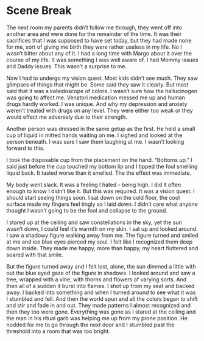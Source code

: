 #  Scene Break

The next room my parents didn’t follow me through, they went off into another
area and were done for the remainder of the time. It was their sacrifices that I
was supposed to have set today, but they had made none for me, sort of giving me
birth they were rather useless in my life. No I wasn’t bitter about any of it. I
had a long time with Margo about it over the course of my life. It was something
I was well aware of. I had Mommy issues and Daddy issues. This wasn’t a surprise
to me.

Now I had to undergo my vision quest. Most kids didn’t see much. They saw
glimpses of things that might be. Some said they saw it clearly. But most said
that it was a kaleidoscope of colors. I wasn’t sure how the hallucinogen was
going to affect me. Venatori medication messed me up and human drugs hardly
worked. I was unique. And why my depression and anxiety weren’t treated with
drugs on any level. They were either too weak or they would effect me adversely
due to their strength.

Another person was dressed in the same getup as the first. He held a small cup
of liquid in mitted hands waiting on me. I sighed and looked at the person
beneath. I was sure I saw them laughing at me. I wasn’t looking forward to this.

I took the disposable cup from the placement on the hand. “Bottoms up.” I said
just before the cup touched my bottom lip and I tipped the foul smelling liquid
back. It tasted worse than it smelled. The the effect was immediate.

My body went slack. It was a feeling I hated - being high. I did it often enough
to know I didn’t like it. But this was required. It was a vision quest. I should
start seeing things soon. I sat down on the cold floor, the cool surface made my
fingers feel tingly so I laid down. I didn’t care what anyone thought I wasn’t
going to be the fool and collapse to the ground.

I stared up at the ceiling and saw constellations in the sky, yet the sun wasn’t
down, I could feel it’s warmth on my skin. I sat up and looked around. I saw a
shadowy figure walking away from me. The figure turned and smiled at me and ice
blue eyes pierced my soul. I felt like I recognized them deep down inside. They
made me happy, more than happy, my heart fluttered and soared with that smile.

But the figure turned away and I felt lost, alone, the sun dimmed a little with
out the blue eyed gaze of the figure in shadows. I looked around and saw a tree,
wrapped with a vine, with thorns and flowers of varying sorts. And then all of a
sudden it burst into flames. I shot up from my seat and backed away. I backed
into something and when I turned around to see what it was I stumbled and fell.
And then the world spun and all the colors began to shift and stir and fade in
and out. They made patterns I almost recognized and then they too were gone.
Everything was gone as I stared at the ceiling and the man in his ritual garb
was helping me up from my prone position. He nodded for me to go through the
next door and I stumbled past the threshold into a room that was too bright.

